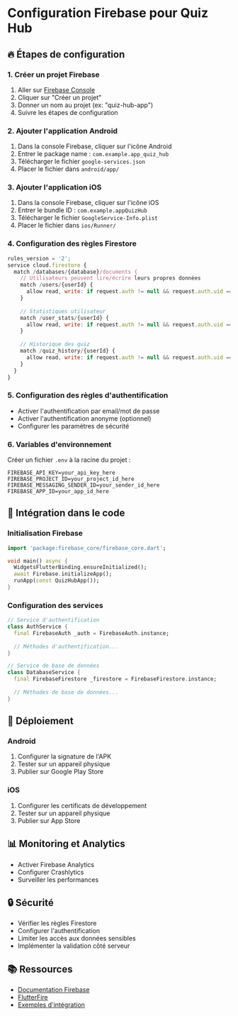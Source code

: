 # Configuration Firebase pour Quiz Hub

## 🔥 Étapes de configuration

### 1. Créer un projet Firebase

1. Aller sur [Firebase Console](https://console.firebase.google.com/)
2. Cliquer sur "Créer un projet"
3. Donner un nom au projet (ex: "quiz-hub-app")
4. Suivre les étapes de configuration

### 2. Ajouter l'application Android

1. Dans la console Firebase, cliquer sur l'icône Android
2. Entrer le package name : `com.example.app_quiz_hub`
3. Télécharger le fichier `google-services.json`
4. Placer le fichier dans `android/app/`

### 3. Ajouter l'application iOS

1. Dans la console Firebase, cliquer sur l'icône iOS
2. Entrer le bundle ID : `com.example.appQuizHub`
3. Télécharger le fichier `GoogleService-Info.plist`
4. Placer le fichier dans `ios/Runner/`

### 4. Configuration des règles Firestore

```javascript
rules_version = '2';
service cloud.firestore {
  match /databases/{database}/documents {
    // Utilisateurs peuvent lire/écrire leurs propres données
    match /users/{userId} {
      allow read, write: if request.auth != null && request.auth.uid == userId;
    }
    
    // Statistiques utilisateur
    match /user_stats/{userId} {
      allow read, write: if request.auth != null && request.auth.uid == userId;
    }
    
    // Historique des quiz
    match /quiz_history/{userId} {
      allow read, write: if request.auth != null && request.auth.uid == userId;
    }
  }
}
```

### 5. Configuration des règles d'authentification

- Activer l'authentification par email/mot de passe
- Activer l'authentification anonyme (optionnel)
- Configurer les paramètres de sécurité

### 6. Variables d'environnement

Créer un fichier `.env` à la racine du projet :

```env
FIREBASE_API_KEY=your_api_key_here
FIREBASE_PROJECT_ID=your_project_id_here
FIREBASE_MESSAGING_SENDER_ID=your_sender_id_here
FIREBASE_APP_ID=your_app_id_here
```

## 📱 Intégration dans le code

### Initialisation Firebase

```dart
import 'package:firebase_core/firebase_core.dart';

void main() async {
  WidgetsFlutterBinding.ensureInitialized();
  await Firebase.initializeApp();
  runApp(const QuizHubApp());
}
```

### Configuration des services

```dart
// Service d'authentification
class AuthService {
  final FirebaseAuth _auth = FirebaseAuth.instance;
  
  // Méthodes d'authentification...
}

// Service de base de données
class DatabaseService {
  final FirebaseFirestore _firestore = FirebaseFirestore.instance;
  
  // Méthodes de base de données...
}
```

## 🚀 Déploiement

### Android

1. Configurer la signature de l'APK
2. Tester sur un appareil physique
3. Publier sur Google Play Store

### iOS

1. Configurer les certificats de développement
2. Tester sur un appareil physique
3. Publier sur App Store

## 📊 Monitoring et Analytics

- Activer Firebase Analytics
- Configurer Crashlytics
- Surveiller les performances

## 🔒 Sécurité

- Vérifier les règles Firestore
- Configurer l'authentification
- Limiter les accès aux données sensibles
- Implémenter la validation côté serveur

## 📚 Ressources

- [Documentation Firebase](https://firebase.google.com/docs)
- [FlutterFire](https://firebase.flutter.dev/)
- [Exemples d'intégration](https://github.com/FirebaseExtended/flutterfire)
